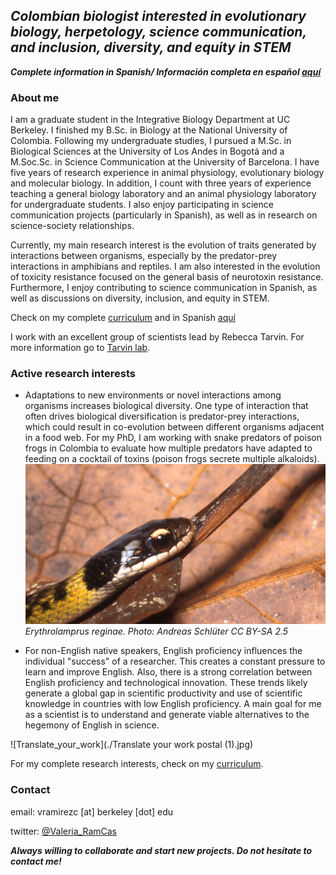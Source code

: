 ## _Colombian biologist interested in evolutionary biology, herpetology, science communication, and inclusion, diversity, and equity in STEM_

**_Complete information in Spanish/ Información completa en español [aquí](./Spanish_content/index_es.md)_**

### About me

I am a graduate student in the Integrative Biology Department at UC Berkeley. I finished my B.Sc. in Biology at the National University of Colombia. Following my undergraduate studies, I pursued a M.Sc. in Biological Sciences at the University of Los Andes in Bogotá and a M.Soc.Sc. in Science Communication at the University of Barcelona. I have five years of research experience in animal physiology, evolutionary biology and molecular biology. In addition, I count with three years of experience teaching a general biology laboratory and an animal physiology laboratory for undergraduate students. I also enjoy participating in science communication projects (particularly in Spanish), as well as in research on science-society relationships. 

Currently, my main research interest is the evolution of traits generated by interactions between organisms, especially by the predator-prey interactions in amphibians and reptiles. I am also interested in the evolution of toxicity resistance focused on the general basis of neurotoxin resistance. Furthermore, I enjoy contributing to science communication in Spanish, as well as discussions on diversity, inclusion, and equity in STEM. 


Check on my complete [curriculum](./curriculum.md) and in Spanish [aquí](./Spanish_content/curriculum_es.md)

I work with an excellent group of scientists lead by Rebecca Tarvin. For more information go to [Tarvin lab](https://www.tarvinlab.org/).

### Active research interests

- Adaptations to new environments or novel interactions among organisms increases biological diversity. One type of interaction that often drives biological diversification is predator-prey interactions, which could result in co-evolution between different organisms adjacent in a food web. For my PhD, I am working with snake predators of poison frogs in Colombia to evaluate how multiple predators have adapted to feeding on a cocktail of toxins (poison frogs secrete multiple alkaloids).
![Erythrolamprus_reginae](./Liophis_reginae.jpg) _Erythrolamprus reginae. Photo: Andreas Schlüter CC BY-SA 2.5_

- For non-English native speakers, English proficiency influences the individual "success" of a researcher. This creates a constant pressure to learn and improve English. Also, there is a strong correlation between English proficiency and technological innovation. These trends likely generate a global gap in scientific productivity and use of scientific knowledge in countries with low English proficiency. A main goal for me as a scientist is to understand and generate viable alternatives to the hegemony of English in science.

![Translate_your_work](./Translate your work postal (1).jpg)

For my complete research interests, check on my [curriculum](./curriculum.md).

### Contact
email: vramirezc [at] berkeley [dot] edu

twitter: [@Valeria_RamCas](https://twitter.com/Valeria_RamCas)

**_Always willing to collaborate and start new projects. Do not hesitate to contact me!_**
